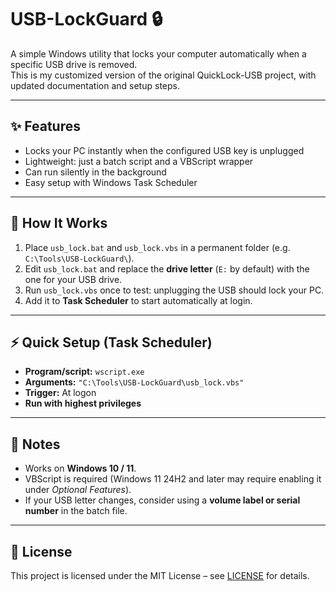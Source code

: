 # USB-LockGuard 🔒

A simple Windows utility that locks your computer automatically when a specific USB drive is removed.  
This is my customized version of the original QuickLock-USB project, with updated documentation and setup steps.

---

## ✨ Features
- Locks your PC instantly when the configured USB key is unplugged  
- Lightweight: just a batch script and a VBScript wrapper  
- Can run silently in the background  
- Easy setup with Windows Task Scheduler  

---

## 🚀 How It Works
1. Place `usb_lock.bat` and `usb_lock.vbs` in a permanent folder (e.g. `C:\Tools\USB-LockGuard\`).  
2. Edit `usb_lock.bat` and replace the **drive letter** (`E:` by default) with the one for your USB drive.  
3. Run `usb_lock.vbs` once to test: unplugging the USB should lock your PC.  
4. Add it to **Task Scheduler** to start automatically at login.  

---

## ⚡ Quick Setup (Task Scheduler)
- **Program/script:** `wscript.exe`  
- **Arguments:** `"C:\Tools\USB-LockGuard\usb_lock.vbs"`  
- **Trigger:** At logon  
- **Run with highest privileges**  

---

## 📖 Notes
- Works on **Windows 10 / 11**.  
- VBScript is required (Windows 11 24H2 and later may require enabling it under *Optional Features*).  
- If your USB letter changes, consider using a **volume label or serial number** in the batch file.  

---

## 📜 License
This project is licensed under the MIT License – see [LICENSE](LICENSE) for details.
